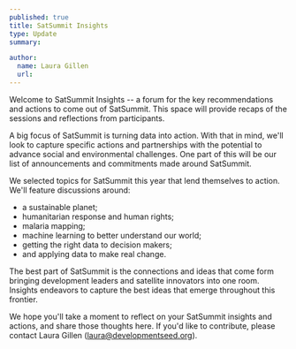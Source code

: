 ```yaml
---
published: true
title: SatSummit Insights
type: Update
summary:

author:
  name: Laura Gillen
  url: 
---
```


Welcome to SatSummit Insights -- a forum for the key recommendations and actions to come out of SatSummit. This space will provide recaps of the sessions and reflections from participants. 

A big focus of SatSummit is turning data into action. With that in mind, we'll look to capture specific actions and partnerships with the potential to advance social and environmental challenges. One part of this will be our list of announcements and commitments made around SatSummit.

We selected topics for SatSummit this year that lend themselves to action. We'll feature discussions around: 

- a sustainable planet;
- humanitarian response and human rights;
- malaria mapping;
- machine learning to better understand our world;
- getting the right data to decision makers;
- and applying data to make real change.

The best part of SatSummit is the connections and ideas that come form bringing development leaders and satellite innovators into one room. Insights endeavors to capture the best ideas that emerge throughout this frontier.

We hope you'll take a moment to reflect on your SatSummit insights and actions, and share those thoughts here. If you'd like to contribute, please contact Laura Gillen (laura@developmentseed.org).